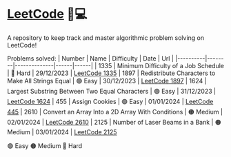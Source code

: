 # [LeetCode](https://leetcode.com/apayeras/) 🧠💻

A repository to keep track and master algorithmic problem solving on LeetCode! 

Problems solved:
| Number | Name | Difficulty | Date | Url |
|----------|--------|--------------|------|------|
| 1335 | Minimum Difficulty of a Job Schedule | 🔴 Hard | 29/12/2023 | [LeetCode 1335](https://leetcode.com/problems/minimum-difficulty-of-a-job-schedule/description/)
| 1897 | Redistribute Characters to Make All Strings Equal | 🟢 Easy | 30/12/2023 | [LeetCode 1897](https://leetcode.com/problems/redistribute-characters-to-make-all-strings-equal/description/)
| 1624 | Largest Substring Between Two Equal Characters | 🟢 Easy | 31/12/2023 | [LeetCode 1624](https://leetcode.com/problems/largest-substring-between-two-equal-characters/description)
| 455 | Assign Cookies | 🟢 Easy | 01/01/2024 | [LeetCode 445](https://leetcode.com/problems/assign-cookies/description/)
| 2610 | Convert an Array Into a 2D Array With Conditions | 🟠 Medium | 02/01/2024 | [LeetCode 2610](https://leetcode.com/problems/convert-an-array-into-a-2d-array-with-conditions/description/)
| 2125 | Number of Laser Beams in a Bank | 🟠 Medium | 03/01/2024 | [LeetCode 2125](https://leetcode.com/problems/number-of-laser-beams-in-a-bank/description/)

🟢 Easy
🟠 Medium
🔴 Hard
